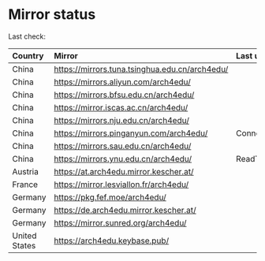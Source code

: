 <script src="./time.js"></script>
# Mirror status
Last check: <script type="text/javascript">localize(1671852016.4169948);</script>

|Country|Mirror|Last update|
|:------|:-----|:----------|
|China|https://mirrors.tuna.tsinghua.edu.cn/arch4edu/|<script type="text/javascript">localize(1671820286);</script>|
|China|https://mirrors.aliyun.com/arch4edu/|<script type="text/javascript">localize(1671777428);</script>|
|China|https://mirrors.bfsu.edu.cn/arch4edu/|<script type="text/javascript">localize(1671820286);</script>|
|China|https://mirror.iscas.ac.cn/arch4edu/|<script type="text/javascript">localize(1671820286);</script>|
|China|https://mirrors.nju.edu.cn/arch4edu/|<script type="text/javascript">localize(1671777428);</script>|
|China|https://mirrors.pinganyun.com/arch4edu/|ConnectTimeout|
|China|https://mirrors.sau.edu.cn/arch4edu/|<script type="text/javascript">localize(1671258899);</script>|
|China|https://mirrors.ynu.edu.cn/arch4edu/|ReadTimeout|
|Austria|https://at.arch4edu.mirror.kescher.at/|<script type="text/javascript">localize(1671820286);</script>|
|France|https://mirror.lesviallon.fr/arch4edu/|<script type="text/javascript">localize(1671820286);</script>|
|Germany|https://pkg.fef.moe/arch4edu/|<script type="text/javascript">localize(1671820286);</script>|
|Germany|https://de.arch4edu.mirror.kescher.at/|<script type="text/javascript">localize(1671820286);</script>|
|Germany|https://mirror.sunred.org/arch4edu/|<script type="text/javascript">localize(1671820286);</script>|
|United States|https://arch4edu.keybase.pub/|<script type="text/javascript">localize(1671777428);</script>|

<script src="./tablefilter/tablefilter.js"></script>
<script src="./table.js"></script>